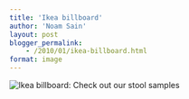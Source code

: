 ```yaml
---
title: 'Ikea billboard'
author: 'Noam Sain'
layout: post
blogger_permalink:
    - /2010/01/ikea-billboard.html
format: image
---
```


![Ikea billboard: Check out our stool samples](http://3.bp.blogspot.com/_8aN4krk1nsk/S232DKR_zQI/AAAAAAAAAWs/Urfahagwdqs/s400/image-6.jpg)